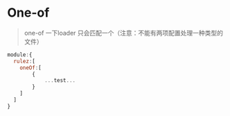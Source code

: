 # One-of

> one-of  一下loader 只会匹配一个（注意：不能有两项配置处理一种类型的文件）

```javascript
module:{
  rulez:[
    oneOf:[
    	{
    		...test...
    	}
  	]
  ]
}
```

